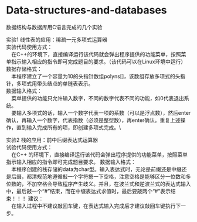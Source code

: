 # Data-structures-and-databases
数据结构与数据库用C语言完成的几个实验

实验1 线性表的应用：稀疏一元多项式运算器\
实验代码使用方式：\
`  `在C++的环境下，直接编译运行该代码就会弹出程序提供的功能菜单，按照菜单指示输入相应的指令即可完成题目的要求。（该代码可以在Linux环境中运行）\
数据存储格式：\
`  `本程序建立了一个容量为10的头指针数组polyns[]，该数组存放多项式的头指针，多项式用带头结点的单链表表示。\
数据输入格式：\
`  `菜单提供的功能只允许输入数字，不同的数字代表不同的功能，如0代表退出系统。\
`  `要输入多项式的话，输入一个数字代表一项的系数（可以是浮点数），然后enter确认，再输入一个数字，代表指数（必须是整型数），再enter确认。重复上述操作，直到输入完成所有的项，即创建多项式完成。\

实验2 栈的应用：前中后缀表达式运算器\
试验代码使用方式：\
`  `在C++ 的环境下，直接编译运行该代码会弹出程序提供的功能菜单，按照菜单指示输入相应的指令即可完成题目要求。
数据输入格式：\
`  `本程序创建的栈存储的data为char型。输入表达式时，无论是前缀还是中缀还是后缀，都清规范地遵循敲一个字符摁一下空格，注意空格是能够区分一位数和多位数的，不加空格会导致程序产生歧义。并且，在波兰式和逆波兰式的表达式输入中，最后敲一个“#”结束，而在中缀表达式求值时，最后要敲两个“#”表示结束！！！
建议：\
`  `在输入过程中不建议敲回车键，在表达式输入完成后才建议敲回车键执行下一步。


